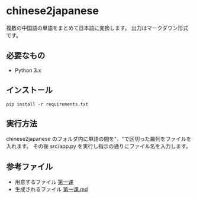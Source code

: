 # chinese2japanese

複数の中国語の単語をまとめて日本語に変換します。
出力はマークダウン形式です。

## 必要なもの

- Python 3.x

## インストール

```
pip install -r requirements.txt
```

## 実行方法

chinese2japanese のフォルダ内に単語の間を"，"で区切った羅列をファイルを入れます。
その後 src/app.py を実行し指示の通りにファイル名を入力します。

## 参考ファイル

- 用意するファイル
  [第一课](第一课)
- 生成されるファイル
  [第一课.md](第一课.md)
